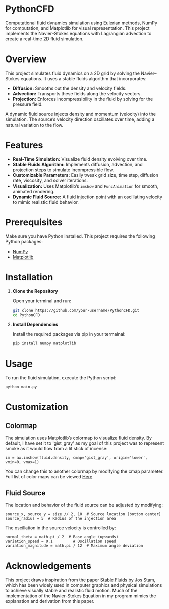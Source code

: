# PythonCFD

Computational fluid dynamics simulation using Eulerian methods, NumPy for computation, and Matplotlib for visual representation. This project implements the Navier–Stokes equations with Lagrangian advection to create a real-time 2D fluid simulation.

# Overview

This project simulates fluid dynamics on a 2D grid by solving the Navier–Stokes equations. It uses a stable fluids algorithm that incorporates:
- **Diffusion:** Smooths out the density and velocity fields.
- **Advection:** Transports these fields along the velocity vectors.
- **Projection:** Enforces incompressibility in the fluid by solving for the pressure field.

A dynamic fluid source injects density and momentum (velocity) into the simulation. The source’s velocity direction oscillates over time, adding a natural variation to the flow.

# Features

- **Real-Time Simulation:** Visualize fluid density evolving over time.
- **Stable Fluids Algorithm:** Implements diffusion, advection, and projection steps to simulate incompressible flow.
- **Customizable Parameters:** Easily tweak grid size, time step, diffusion rate, viscosity, and solver iterations.
- **Visualization:** Uses Matplotlib’s `imshow` and `FuncAnimation` for smooth, animated rendering.
- **Dynamic Fluid Source:** A fluid injection point with an oscillating velocity to mimic realistic fluid behavior.

# Prerequisites

Make sure you have Python installed. This project requires the following Python packages:
- [NumPy](https://numpy.org)
- [Matplotlib](https://matplotlib.org/)

# Installation

1. **Clone the Repository**

   Open your terminal and run:
   ```bash
   git clone https://github.com/your-username/PythonCFD.git
   cd PythonCFD
   
2. **Install Dependencies**

   Install the required packages via pip in your termainal:
   ```bash
   pip install numpy matplotlib
   ```

# Usage 

   To run the fluid simulation, execute the Python script:
   ```bash
   python main.py
   ```

# Customization

## Colormap
The simulation uses Matplotlib’s colormap to visualize fluid density. By default, I have set it to 'gist_gray' as my goal of this project was to represent smoke as it would flow from a lit stick of incense:

   ```
   im = ax.imshow(fluid.density, cmap='gist_gray', origin='lower', vmin=0, vmax=1)
   ```
You can change this to another colormap by modifying the cmap parameter. Full list of color maps can be viewed [Here](https://matplotlib.org/stable/users/explain/colors/colormaps.html)

## Fluid Source
The location and behavior of the fluid source can be adjusted by modifying:

   ```
   source_x, source_y = size // 2, 10  # Source location (bottom center)
   source_radius = 5  # Radius of the injection area
   ```

The oscillation in the source velocity is controlled by:

   ```
   normal_theta = math.pi / 2  # Base angle (upwards)
   variation_speed = 0.1         # Oscillation speed
   variation_magnitude = math.pi / 12  # Maximum angle deviation
   ```

# Acknowledgements

This project draws inspiration from the paper [Stable Fluids](https://pages.cs.wisc.edu/~chaol/data/cs777/stam-stable_fluids.pdf) by Jos Stam, which has been widely used in computer graphics and physical simulations to achieve visually stable and realistic fluid motion. Much of the implementation of the Navier-Stokes Equation in my program mimics the explanation and derivation from this paper.
